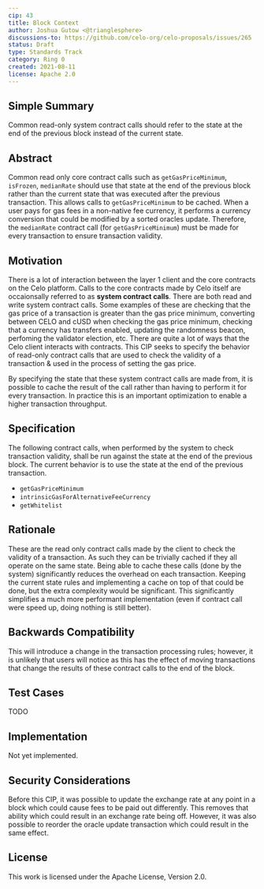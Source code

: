 ```yaml
---
cip: 43
title: Block Context
author: Joshua Gutow <@trianglesphere>
discussions-to: https://github.com/celo-org/celo-proposals/issues/265
status: Draft
type: Standards Track
category: Ring 0
created: 2021-08-11
license: Apache 2.0
---
```



## Simple Summary
Common read-only system contract calls should refer to the state at the end of the previous block instead of the current state.

## Abstract
Common read only core contract calls such as `getGasPriceMinimum`, `isFrozen`, `medianRate` should use that state at the end of the previous block rather than the current state that was executed after the previous transaction. This allows calls to `getGasPriceMinimum` to be cached. When a user pays for gas fees in a non-native fee currency, it performs a currency conversion that could be modified by a sorted oracles update. Therefore, the `medianRate` contract call (for `getGasPriceMinimum`) must be made for every transaction to ensure transaction validity.

## Motivation
There is a lot of interaction between the layer 1 client and the core contracts on the Celo platform. Calls to the core contracts made by Celo itself are occaionsally referred to as __system contract calls__. There are both read and write system contract calls. Some examples of these are checking that the gas price of a transaction is greater than the gas price minimum, converting between CELO and cUSD when checking the gas price minimum, checking that a currency has transfers enabled, updating the randomness beacon, perfoming the validator election, etc. There are quite a lot of ways that the Celo client interacts with contracts. This CIP seeks to specify the behavior of read-only contract calls that are used to check the validity of a transaction & used in the process of setting the gas price.

By specifying the state that these system contract calls are made from, it is possible to cache the result of the call rather than having to perform it for every transaction. In practice this is an important optimization to enable a higher transaction throughput.

## Specification
The following contract calls, when performed by the system to check transaction validity, shall be run against the state at the end of the previous block. The current behavior is to use the state at the end of the previous transaction.
- `getGasPriceMinimum`
- `intrinsicGasForAlternativeFeeCurrency`
- `getWhitelist`

## Rationale
These are the read only contract calls made by the client  to check the validity of a transaction. As such they can be trivially cached if they all operate on the same state. Being able to cache these calls (done by the system) significantly reduces the overhead on each transaction. Keeping the current state rules and implementing a cache on top of that could be done, but the extra complexity would be significant. This significantly simplifies a much more performant implementation (even if contract call were speed up, doing nothing is still better).


## Backwards Compatibility
This will introduce a change in the transaction processing rules; however, it is unlikely that users will notice as this has the effect of moving transactions that change the results of these contract calls to the end of the block.

## Test Cases
TODO

## Implementation
Not yet implemented.

## Security Considerations

Before this CIP, it was possible to update the exchange rate at any point in a block which could cause fees to be paid out differently. This removes that ability which could result in an exchange rate being off. However, it was also possible to reorder the oracle update transaction which could result in the same effect.


## License
This work is licensed under the Apache License, Version 2.0.
